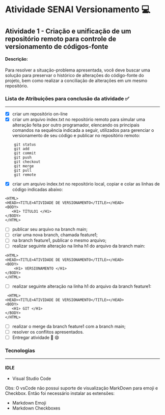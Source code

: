 # Atividade SENAI Versionamento :computer:

## Atividade 1 - Criação e unificação de um repositório remoto para controle de versionamento de códigos-fonte

#### Descrição:
Para resolver a situação-problema apresentada, você deve buscar uma solução para preservar o histórico de alterações do código-fonte do projeto, bem como realizar a conciliação de alterações em um mesmo repositório.


### Lista de Atribuições para conclusão da atividade :white_check_mark:
---
- [x]  criar um repositório on-line 
- [x]  criar um arquivo index.txt no repositório remoto para simular uma alteração feita por outro programador, elencando os principais comandos na sequência indicada a seguir, utilizados para gerenciar o versionamento de seu código e publicar no repositório remoto:
```
    git status
    git add
    git commit
    git push
    git checkout
    git merge
    git pull
    git remote
```
- [x]  criar um arquivo index.txt no repositório local, copiar e colar as linhas de código indicadas abaixo:
```
<HTML>
<HEAD><TITLE>ATIVIDADE DE VERSIONAMENTO</TITLE></HEAD>
<BODY>
   <H1> TÍTULO1 </H1>
</BODY>
</HTML>
```
- [ ]  publicar seu arquivo na branch main;
- [ ]  criar uma nova branch, chamada feature1;
- [ ]  na branch feature1, publicar o mesmo arquivo;
- [ ]  realizar seguinte alteração na linha h1 do arquivo da branch main:
```
<HTML>
<HEAD><TITLE>ATIVIDADE DE VERSIONAMENTO</TITLE></HEAD>
<BODY>
    <H1> VERSIONAMENTO </H1>
</BODY>
</HTML>
```
 

- [ ]  realizar seguinte alteração na linha h1 do arquivo da branch feature1:
```
 <HTML>
<HEAD><TITLE>ATIVIDADE DE VERSIONAMENTO</TITLE></HEAD>
<BODY>
   <H1> GIT </H1>
</BODY>
</HTML>
```
- [ ]  realizar o merge da branch feature1 com a branch main;
- [ ]  resolver os conflitos apresentados.
- [ ]  Entregar atividade :tada: :smile:

### Tecnologias
---
#### IDLE 
- Visual Studio Code

Obs: O vsCode não possui suporte de visualização MarkDown para emoji e Checkbox. Então foi necessário instalar as extensões:
- Markdown Emoji
- Markdown Checkboxes